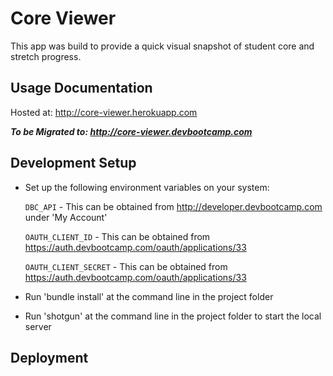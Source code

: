 # Core Viewer

This app was build to provide a quick visual snapshot of student core and stretch progress.

## Usage Documentation

Hosted at: http://core-viewer.herokuapp.com

**_To be Migrated to: http://core-viewer.devbootcamp.com_**


## Development Setup

* Set up the following environment variables on your system:

  `DBC_API` - This can be obtained from http://developer.devbootcamp.com under 'My Account'

  `OAUTH_CLIENT_ID` - This can be obtained from https://auth.devbootcamp.com/oauth/applications/33
  
  `OAUTH_CLIENT_SECRET` - This can be obtained from https://auth.devbootcamp.com/oauth/applications/33

* Run 'bundle install' at the command line in the project folder

* Run 'shotgun' at the command line in the project folder to start the local server

## Deployment

